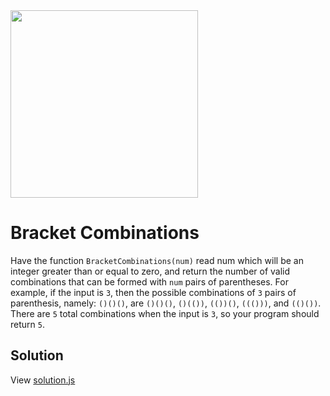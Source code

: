 <img src="https://coderbytestaticimages.s3.amazonaws.com/consumer-v2/nav/coderbyte_logo_digital_multi_light.png" width="300" />

# Bracket Combinations
Have the function `BracketCombinations(num)` read num which will be an integer greater than or equal to zero, and return the number of valid combinations that can be formed with `num` pairs of parentheses. For example, if the input is `3`, then the possible combinations of `3` pairs of parenthesis, namely: `()()()`, are `()()()`, `()(())`, `(())()`, `((()))`, and `(()())`. There are `5` total combinations when the input is `3`, so your program should return `5`.

## Solution
View [solution.js](https://github.com/udede/coderbyte/blob/main/bracket-combinations/solution.js)

